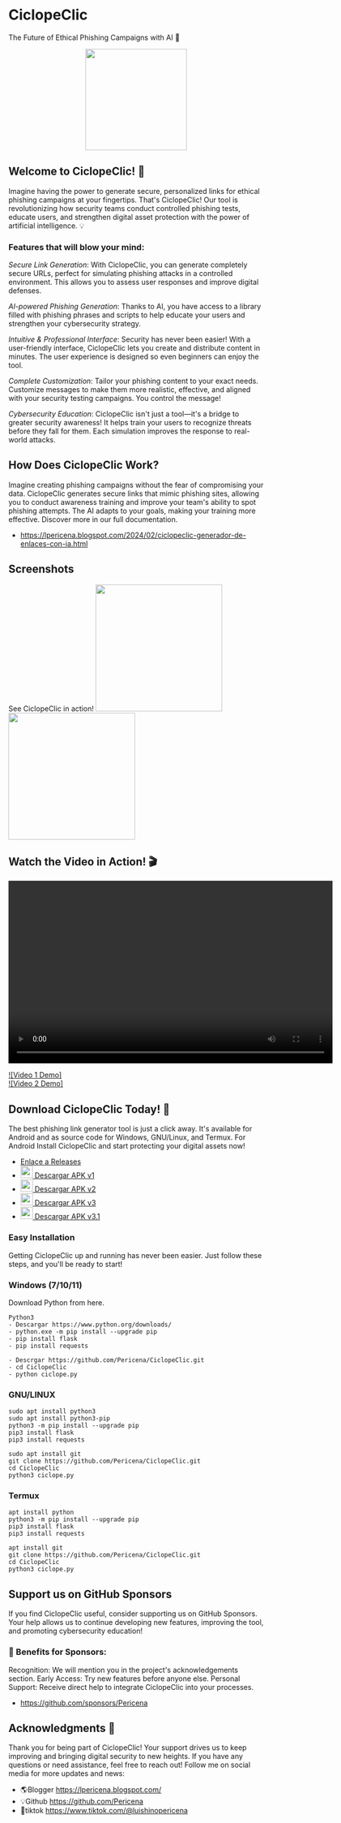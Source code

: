 # CiclopeClic
  The Future of Ethical Phishing Campaigns with AI 🚀
     
<p align="center">
  <a href="https://lpericena.blogspot.com/2024/02/ciclopeclic-generador-de-enlaces-con-ia.html">
    <img src="https://raw.githubusercontent.com/Pericena/CiclopeClic/main/img/512x512.png" width=200"/>
  </a>
</p>



## Welcome to CiclopeClic! 🔐

Imagine having the power to generate secure, personalized links for ethical phishing campaigns at your fingertips. That's CiclopeClic! Our tool is revolutionizing how security teams conduct controlled phishing tests, educate users, and strengthen digital asset protection with the power of artificial intelligence. 💡

### Features that will blow your mind:

*Secure Link Generation*:
With CiclopeClic, you can generate completely secure URLs, perfect for simulating phishing attacks in a controlled environment. This allows you to assess user responses and improve digital defenses.

*AI-powered Phishing Generation*:
Thanks to AI, you have access to a library filled with phishing phrases and scripts to help educate your users and strengthen your cybersecurity strategy.

*Intuitive & Professional Interface*:
Security has never been easier! With a user-friendly interface, CiclopeClic lets you create and distribute content in minutes. The user experience is designed so even beginners can enjoy the tool.

*Complete Customization*:
Tailor your phishing content to your exact needs. Customize messages to make them more realistic, effective, and aligned with your security testing campaigns. You control the message!

*Cybersecurity Education*:
CiclopeClic isn't just a tool—it's a bridge to greater security awareness! It helps train your users to recognize threats before they fall for them. Each simulation improves the response to real-world attacks.


## How Does CiclopeClic Work?
Imagine creating phishing campaigns without the fear of compromising your data. CiclopeClic generates secure links that mimic phishing sites, allowing you to conduct awareness training and improve your team's ability to spot phishing attempts. The AI adapts to your goals, making your training more effective.
Discover more in our full documentation.
- https://lpericena.blogspot.com/2024/02/ciclopeclic-generador-de-enlaces-con-ia.html

## Screenshots
See CiclopeClic in action!
[<img src="https://raw.githubusercontent.com/Pericena/CiclopeClic/main/img/screencapture/screencapture-1.png" width="250"/>](https://lpericena.blogspot.com/2024/02/ciclopeclic-generador-de-enlaces-con-ia.html)
[<img src="https://raw.githubusercontent.com/Pericena/CiclopeClic/main/img/screencapture/screencapture-2.png" width="250"/>](https://lpericena.blogspot.com/2024/02/ciclopeclic-generador-de-enlaces-con-ia.html)

## Watch the Video in Action! 🎬

<video width="640" height="360" controls>
  <source src="URL_DEL_VIDEO.mp4" type="video/mp4">
  Tu navegador no admite la reproducción de video.
</video>

[![Video 1 Demo]](https://www.facebook.com/reel/1147303589968917)  
[![Video 2 Demo]](https://www.facebook.com/reel/1792474061216105)  

## Download CiclopeClic Today! 📲
The best phishing link generator tool is just a click away. It's available for Android and as source code for Windows, GNU/Linux, and Termux.
For Android
Install CiclopeClic and start protecting your digital assets now!

- [Enlace a Releases](https://github.com/Pericena/CiclopeClic/releases)
- [<img src="https://cdn-icons-png.flaticon.com/512/888/888839.png" width="24"/> Descargar APK v1](https://github.com/Pericena/CiclopeClic/releases/download/apk/CiclopeClic_1_1.0.apk)
- [<img src="https://cdn-icons-png.flaticon.com/512/888/888839.png" width="24"/> Descargar APK v2](https://github.com/Pericena/CiclopeClic/releases/download/apk%2Capp/CiclopeClic_1_1.0.apk)
- [<img src="https://cdn-icons-png.flaticon.com/512/888/888839.png" width="24"/> Descargar APK v3](https://github.com/Pericena/CiclopeClic/releases/download/v3/CiclopeClipV3.apk)
- [<img src="https://cdn-icons-png.flaticon.com/512/888/888839.png" width="24"/> Descargar APK v3.1](https://github.com/Pericena/CiclopeClic/releases/download/v3/CicloPeclipV3.1.apk)

### Easy Installation
Getting CiclopeClic up and running has never been easier. Just follow these steps, and you'll be ready to start!

### Windows (7/10/11)
Download Python from here.

```
Python3 
- Descargar https://www.python.org/downloads/
- python.exe -m pip install --upgrade pip
- pip install flask
- pip install requests

- Descrgar https://github.com/Pericena/CiclopeClic.git
- cd CiclopeClic
- python ciclope.py

```

### GNU/LINUX
```
sudo apt install python3
sudo apt install python3-pip
python3 -m pip install --upgrade pip
pip3 install flask
pip3 install requests

sudo apt install git
git clone https://github.com/Pericena/CiclopeClic.git
cd CiclopeClic
python3 ciclope.py
```

### Termux
```
apt install python
python3 -m pip install --upgrade pip
pip3 install flask
pip3 install requests

apt install git
git clone https://github.com/Pericena/CiclopeClic.git
cd CiclopeClic
python3 ciclope.py
```

## Support us on GitHub Sponsors

If you find CiclopeClic useful, consider supporting us on GitHub Sponsors. Your help allows us to continue developing new features, improving the tool, and promoting cybersecurity education!

### 🚀 Benefits for Sponsors:
Recognition: We will mention you in the project's acknowledgements section.
Early Access: Try new features before anyone else.
Personal Support: Receive direct help to integrate CiclopeClic into your processes.
- https://github.com/sponsors/Pericena

## Acknowledgments 🙏
Thank you for being part of CiclopeClic! Your support drives us to keep improving and bringing digital security to new heights. If you have any questions or need assistance, feel free to reach out!
Follow me on social media for more updates and news:
- 🌎Blogger        https://lpericena.blogspot.com/
- 💡Github         https://github.com/Pericena
- 🐤tiktok         https://www.tiktok.com/@luishinopericena
